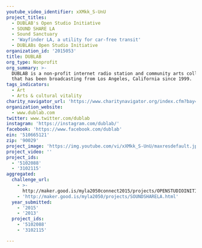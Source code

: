 ```yaml
---
youtube_video_identifier: xXMkk_S-UnU
project_titles:
  - DUBLAB's Open Studio Initiative
  - SOUND SHARE LA
  - Sound Sanctuary
  - 'Wayfinder LA, a utility for car-free transit'
  - DUBLABs Open Studio Initiative
organization_id: '2015053'
title: DUBLAB
org_type: Nonprofit
org_summary: >-
  DUBLAB is a non-profit internet radio station and community arts collective
  that has been broadcasting from Los Angeles, California since 1999.
tags_indicators:
  - Art
  - Arts & cultural vitality
charity_navigator_url: 'https://www.charitynavigator.org/index.cfm?bay=search.profile&ein=510665121'
organization_website:
  - www.dublab.com
twitter: www.twitter.com/dublab
instagram: 'https://instagram.com/dublab/'
facebook: 'https://www.facebook.com/dublab'
ein: '510665121'
zip: '90029'
project_image: 'https://img.youtube.com/vi/xXMkk_S-UnU/maxresdefault.jpg'
project_video: ''
project_ids:
  - '5102088'
  - '3102115'
aggregated:
  challenge_url:
    - >-
      http://maker.good.is/myla2050connect2015/projects/OPENSTUDIOINITIATIVE.html
    - 'http://maker.good.is/myla2050/projects/SOUNDSHARELA.html'
  year_submitted:
    - '2015'
    - '2013'
  project_ids:
    - '5102088'
    - '3102115'

---
```


